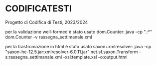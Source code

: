 # CODIFICATESTI
Progetto di Codifica di Testi, 2023/2024

per la validazione well-formed è stato usato dom.Counter:  java -cp ".:*" dom.Counter -v rassegna_settimanale.xml 

per la trasfromazione in html è stato usato saxon+xmlresolver:  java -cp "saxon-he-12.5.jar:xmlresolver-6.0.11.jar" net.sf.saxon.Transform -s:rassegna_settimanale.xml -xsl:template.xsl -o:output.html

